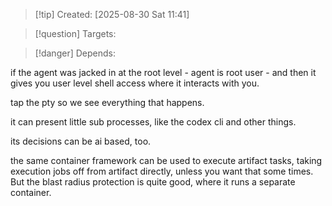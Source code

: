
>[!tip] Created: [2025-08-30 Sat 11:41]

>[!question] Targets: 

>[!danger] Depends: 

if the agent was jacked in at the root level - agent is root user - and then it gives you user level shell access where it interacts with you.

tap the pty so we see everything that happens.

it can present little sub processes, like the codex cli and other things.

its decisions can be ai based, too.

the same container framework can be used to execute artifact tasks, taking execution jobs off from artifact directly, unless you want that some times.  But the blast radius protection is quite good, where it runs a separate container.